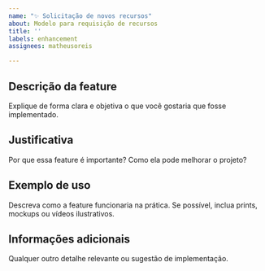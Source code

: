 ```yaml
---
name: "✨ Solicitação de novos recursos"
about: Modelo para requisição de recursos
title: ''
labels: enhancement
assignees: matheusoreis

---
```


## Descrição da feature
Explique de forma clara e objetiva o que você gostaria que fosse implementado.

## Justificativa
Por que essa feature é importante? Como ela pode melhorar o projeto?

## Exemplo de uso
Descreva como a feature funcionaria na prática. Se possível, inclua prints, mockups ou vídeos ilustrativos.

## Informações adicionais
Qualquer outro detalhe relevante ou sugestão de implementação.
